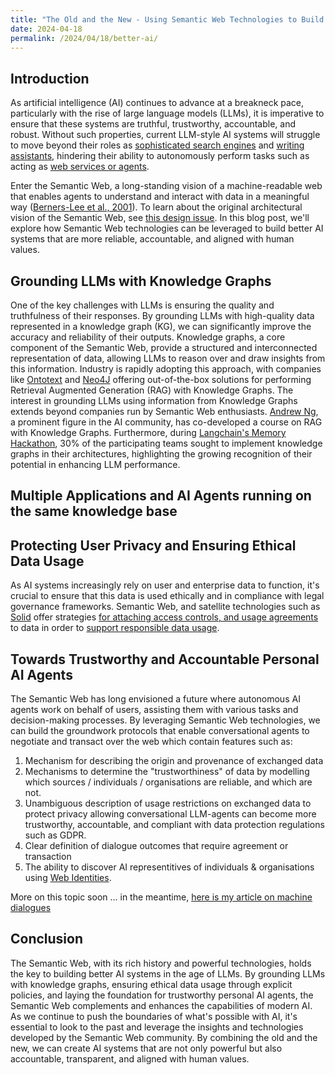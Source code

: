 ```yaml
---
title: "The Old and the New - Using Semantic Web Technologies to Build Better AI"
date: 2024-04-18
permalink: /2024/04/18/better-ai/
---
```


<!-- **Introduction** -->

## Introduction

As artificial intelligence (AI) continues to advance at a breakneck pace, particularly with the rise of large language models (LLMs), it is imperative to ensure that these systems are truthful, trustworthy, accountable, and robust. Without such properties, current LLM-style AI systems will struggle to move beyond their roles as [sophisticated search engines](https://www.forbes.com/sites/rashishrivastava/2024/04/11/inside-the-buzzy-ai-startup-coming-for-googles-lunch/) and [writing assistants](/2024/04/18/better-ai/), hindering their ability to autonomously perform tasks such as acting as [web services or agents](https://link.springer.com/journal/10458).

Enter the Semantic Web, a long-standing vision of a machine-readable web that enables agents to understand and interact with data in a meaningful way ([Berners-Lee et al., 2001](https://www.scientificamerican.com/article/the-semantic-web/)). To learn about the original architectural vision of the Semantic Web, see [this design issue](https://www.w3.org/DesignIssues/Semantic.html). In this blog post, we'll explore how Semantic Web technologies can be leveraged to build better AI systems that are more reliable, accountable, and aligned with human values.


<!--    The Semantic Web provides a framework for representing data in a structured and interoperable format, allowing AI systems to reason over and draw insights from this information ([Feigenbaum et al., 2007](https://www.science.org/doi/10.1126/science.1200831)). In this blog post, we'll explore how Semantic Web technologies can be leveraged to build better AI systems that are more reliable, accountable, and aligned with human values. -->

<!-- As artificial intelligence (AI) continues to advance at a rapid pace, particularly with the rise of large language models (LLMs), it's essential to ensure that these systems are truthful, trustworthy, accountable, and robust. Without such properties, current LLM-style AI systems will struggle to move beyond their role as glorified Search Engines and Essay Writers [] and autonomously perform tasks such as acting as a Web Service or Agent []. -->

<!-- Enter the Semantic Web, a long-standing vision of a machine-readable web that enables AI agents to understand and interact with data in a meaningful way [1]. In this blog post, we'll explore how Semantic Web technologies can be leveraged to build better AI systems.
Enter the Semantic Web, a long-standing vision of a machine-readable web that enables AI agents to understand and interact with data in a meaningful way ([Berners-Lee et al., 2001](https://www.scientificamerican.com/article/the-semantic-web/)). The Semantic Web provides a framework for representing data in a structured and interoperable format, allowing AI systems to reason over and draw insights from this information ([Feigenbaum et al., 2007](https://www.science.org/doi/10.1126/science.1200831)). In this blog post, we'll explore how Semantic Web technologies can be leveraged to build better AI systems that are more reliable, accountable, and aligned with human values.

As artificial intelligence (AI) continues to advance at a rapid pace, particularly with the rise of large language models (LLMs), it's essential to ensure that these systems are truthful, trustworthy, accountable, and robust. Without such properties, current LLM-style AI systems will struggle to move beyond their role as glorified Search Engines and Essay Writers [] and autonomously perform tasks such as acting as a Web Service or Agent [].

Enter the Semantic Web, a long-standing vision of a machine-readable web that enables AI agents to understand and interact with data in a meaningful way [1]. In this blog post, we'll explore how Semantic Web technologies can be leveraged to build better AI systems. -->

## Grounding LLMs with Knowledge Graphs

One of the key challenges with LLMs is ensuring the quality and truthfulness of their responses. By grounding LLMs with high-quality data represented in a knowledge graph (KG), we can significantly improve the accuracy and reliability of their outputs. Knowledge graphs, a core component of the Semantic Web, provide a structured and interconnected representation of data, allowing LLMs to reason over and draw insights from this information. Industry is rapidly adopting this approach, with companies like [Ontotext](https://www.ontotext.com/knowledgehub/fundamentals/what-is-graph-rag/) and [Neo4J](https://www.youtube.com/watch?v=ftlZ0oeXYRE) offering out-of-the-box solutions for performing Retrieval Augmented Generation (RAG) with Knowledge Graphs. The interest in grounding LLMs using information from Knowledge Graphs extends beyond companies run by Semantic Web enthusiasts. [Andrew Ng](https://twitter.com/AndrewYNg/status/1767941813820862655), a prominent figure in the AI community, has co-developed a course on RAG with Knowledge Graphs. Furthermore, during [Langchain's Memory Hackathon](https://medium.com/enterprise-rag/knowledge-graphs-memory-semantic-structure-in-rag-takeaways-from-langchains-memory-hackathon-6630f8bb98c0), 30% of the participating teams sought to implement knowledge graphs in their architectures, highlighting the growing recognition of their potential in enhancing LLM performance.

## Multiple Applications and AI Agents running on the same knowledge base

## Protecting User Privacy and Ensuring Ethical Data Usage

<!-- Coming soon ... -->
As AI systems increasingly rely on user and enterprise data to function, it's crucial to ensure that this data is used ethically and in compliance with legal governance frameworks. Semantic Web, and satellite technologies such as [Solid](/2024/02/06/role-of-solid) offer strategies [for attaching access controls, and usage agreements](https://ruben.verborgh.org/blog/2023/11/10/no-more-raw-data/) to data in order to [support responsible data usage](https://www.inrupt.com/blog/safe-ai-101).

<!-- https://www.inrupt.com/blog/safe-ai-101 -->

 <!-- - https://ruben.verborgh.org/blog/2023/11/10/no-more-raw-data/ -->

## Towards Trustworthy and Accountable Personal AI Agents

The Semantic Web has long envisioned a future where autonomous AI agents work on behalf of users, assisting them with various tasks and decision-making processes. By leveraging Semantic Web technologies, we can build the groundwork protocols that enable conversational agents to negotiate and transact over the web which contain features such as:
1. Mechanism for describing the origin and provenance of exchanged data
2. Mechanisms to determine the "trustworthiness" of data by modelling which sources / individuals / organisations are reliable, and which are not.
3. Unambiguous description of usage restrictions on exchanged data to protect privacy allowing conversational LLM-agents can become more trustworthy, accountable, and compliant with data protection regulations such as GDPR.
4. Clear definition of dialogue outcomes that require agreement or transaction
5. The ability to discover AI representitives of individuals & organisations using [Web Identities](https://en.wikipedia.org/wiki/WebID).

More on this topic soon ... in the meantime, [here is my article on machine dialogues](/2024/04/18/dialogues)

<!-- The protocol also incorporates the concept of WebID, allowing real-world entities (humans, organizations, or devices) to be represented on the web and authorize conversational agents to act on their behalf.

When an LLM-agent is tasked with performing an action, it follows a series of steps:

1. Establish which external entities it needs to converse with and what information needs to be disclosed
2. Discover the external conversational LLM-agents using WebID-Profiles
3. Negotiate terms of use for shared data using structured data formats (e.g., RDF, ODRL)
4. Exchange "packaged data" and conclude the dialogue with an agreed-upon structured result

The proposed protocol offers several key features, including well-defined discovery of conversation agents via WebIDs, declaration of usage and sharing requirements, proof and provenance for establishing data trustworthiness, and the use of RDF to ensure unambiguous outcomes.

The novelty of this approach lies in its ability to express trust between agents, provide a provenance track for trust expressions, package data with provenance and data terms of use expressions, and use RDF to verify outcomes. By implementing this protocol, conversational LLM-agents can become more trustworthy, accountable, and compliant with data protection regulations such as GDPR. -->


## Conclusion

The Semantic Web, with its rich history and powerful technologies, holds the key to building better AI systems in the age of LLMs. By grounding LLMs with knowledge graphs, ensuring ethical data usage through explicit policies, and laying the foundation for trustworthy personal AI agents, the Semantic Web complements and enhances the capabilities of modern AI. As we continue to push the boundaries of what's possible with AI, it's essential to look to the past and leverage the insights and technologies developed by the Semantic Web community. By combining the old and the new, we can create AI systems that are not only powerful but also accountable, transparent, and aligned with human values.

<!-- These agents can communicate with each other using standardized protocols, exchange data securely, and make decisions based on user preferences and policies. The use of WebIDs, which are HTTP URIs that denote an agent and resolve to a profile document describing the agent's capabilities and authorization to act on behalf of an entity, facilitates the discovery and identity management of AI agents [11]. -->


<!-- Coming soon ... -->

<!-- This approach, known as Retrieval Augmented Generation (RAG), has proven effective in enhancing the performance of conversational AI systems [2]. Recent studies have shown that 30% of teams participating in a memory hackathon were explicitly looking to implement knowledge graphs into their architecture, with teams using knowledge graphs performing well in the judging process [3]. Furthermore, the synergy between RAG and knowledge graphs has been explored in various contexts, such as using GraphDBs' natural language interface to interact with content [4] and leveraging Cypher search in LangChain [5].

Protecting User Privacy and Ensuring Ethical Data Usage:
As AI systems increasingly rely on user data to function, it's crucial to ensure that this data is used ethically and in compliance with legal governance frameworks. The Semantic Web provides a mechanism for explicitly annotating data with privacy and usage policies, enabling LLMs to understand and adhere to these restrictions [6]. By representing policies using Semantic Web technologies, such as the Web Ontology Language (OWL) and the Resource Description Framework (RDF), AI agents can reason over these policies and ensure that data is used only in ways that users have consented to, promoting trust and accountability [7]. This is particularly relevant in the context of personal data stored in Solid Pods, where access control policies and data terms of use can be automatically generated based on the data and integrated into the standard authorization flow [8].


Towards Trustworthy and Accountable Personal AI Agents:
The Semantic Web has long envisioned a future where autonomous AI agents work on behalf of users, assisting them with various tasks and decision-making processes. This notion aligns closely with the concept of Vendor Relationship Management (VRM) [9], which seeks to empower individuals to manage their relationships with vendors and service providers. By leveraging Semantic Web technologies, we can build the groundwork for trustworthy and accountable personal AI agents and services at a web scale [10]. These agents can communicate with each other using standardized protocols, exchange data securely, and make decisions based on user preferences and policies. The use of WebIDs, which are HTTP URIs that denote an agent and resolve to a profile document describing the agent's capabilities and authorization to act on behalf of an entity, facilitates the discovery and identity management of AI agents [11].

Conclusion:
The Semantic Web, with its rich history and powerful technologies, holds the key to building better AI systems in the age of LLMs. By grounding LLMs with knowledge graphs, ensuring ethical data usage through explicit policies, and laying the foundation for trustworthy personal AI agents, the Semantic Web complements and enhances the capabilities of modern AI. As we continue to push the boundaries of what's possible with AI, it's essential to look to the past and leverage the insights and technologies developed by the Semantic Web community. By combining the old and the new, we can create AI systems that are not only powerful but also accountable, transparent, and aligned with human values. -->

<!-- [^1] I even used one to assist in writing this article! -->

<!-- References:
[1] Berners-Lee, T., Hendler, J., & Lassila, O. (2001). The Semantic Web. Scientific American, 284(5), 34-43. https://www.scientificamerican.com/article/the-semantic-web/

[2] Lewis, P., Perez, E., Piktus, A., Petroni, F., Karpukhin, V., Goyal, N., ... & Kiela, D. (2020). Retrieval-augmented generation for knowledge-intensive NLP tasks. arXiv preprint arXiv:2005.11401. https://arxiv.org/pdf/2005.11401.pdf

[3] Langchain Memory Hackathon: Takeaways and Insights. (2023). Medium. https://medium.com/enterprise-rag/knowledge-graphs-memory-semantic-structure-in-rag-takeaways-from-langchains-memory-hackathon-6630f8bb98c0

[4] Using GraphDB's Natural Language Interface to Talk with Your Content. (2021). Ontotext. https://www.ontotext.com/blog/using-graphdbs-natural-language-interface-to-talk-with-your-content/

[5] LangChain Has Added Cypher Search. (2023). Towards Data Science. https://towardsdatascience.com/langchain-has-added-cypher-search-cb9d821120d5

[6] Kirrane, S., Fernández, J. D., Dullaert, W., Milosevic, U., Polleres, A., Bonatti, P. A., ... & Wenning, R. (2018). A scalable consent, transparency and compliance architecture. In European Semantic Web Conference (pp. 131-136). Springer, Cham. https://link.springer.com/chapter/10.1007/978-3-319-98192-5_25

[7] Bonatti, P. A., Kirrane, S., Petrova, I. M., Sauro, L., & Schlehahn, E. (2020). The SPECIAL usage policy language, version 1.0. SPECIAL Project Deliverable D2.8. https://www.specialprivacy.eu/images/documents/SPECIAL_D28_M30_V10.pdf

[8] Data Terms of Use Negotiation. (2023). Solid Project. https://docs.google.com/document/d/1icPtGL1fnsQImWyK1tbrwKsKBpKv7s3C0oFwr6J-I-w/edit

[9] Project VRM. (2023). Project VRM. https://cyber.harvard.edu/projectvrm/Main_Page

[10] Solid: Your data, your choice. (2023). Solid Project. https://solidproject.org/

[11] WebID Profile. (2023). Solid Project. https://solidproject.org/TR/webid-profile -->
